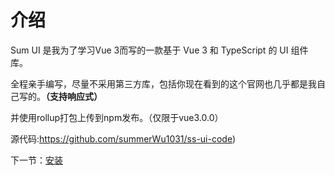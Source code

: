 # 介绍

Sum UI 是我为了学习Vue 3而写的一款基于 Vue 3 和 TypeScript 的 UI 组件库。

全程亲手编写，尽量不采用第三方库，包括你现在看到的这个官网也几乎都是我自己写的。**（支持响应式）**

并使用rollup打包上传到npm发布。（仅限于vue3.0.0）

源代码:https://github.com/summerWu1031/ss-ui-code)

下一节：[安装](#/doc/install)

